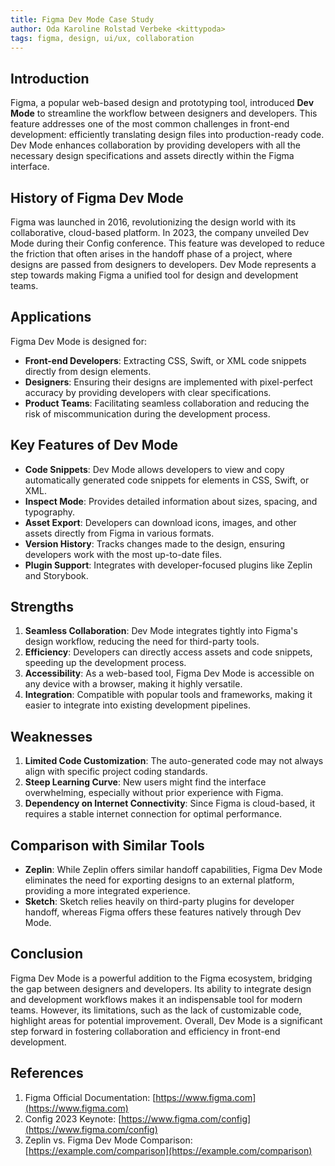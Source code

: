 ```yaml
---
title: Figma Dev Mode Case Study
author: Oda Karoline Rolstad Verbeke <kittypoda>
tags: figma, design, ui/ux, collaboration
---
```


## Introduction
Figma, a popular web-based design and prototyping tool, introduced **Dev Mode** to streamline the workflow between designers and developers. This feature addresses one of the most common challenges in front-end development: efficiently translating design files into production-ready code. Dev Mode enhances collaboration by providing developers with all the necessary design specifications and assets directly within the Figma interface.

## History of Figma Dev Mode
Figma was launched in 2016, revolutionizing the design world with its collaborative, cloud-based platform. In 2023, the company unveiled Dev Mode during their Config conference. This feature was developed to reduce the friction that often arises in the handoff phase of a project, where designs are passed from designers to developers. Dev Mode represents a step towards making Figma a unified tool for design and development teams.

## Applications
Figma Dev Mode is designed for:

- **Front-end Developers**: Extracting CSS, Swift, or XML code snippets directly from design elements.
- **Designers**: Ensuring their designs are implemented with pixel-perfect accuracy by providing developers with clear specifications.
- **Product Teams**: Facilitating seamless collaboration and reducing the risk of miscommunication during the development process.

## Key Features of Dev Mode
- **Code Snippets**: Dev Mode allows developers to view and copy automatically generated code snippets for elements in CSS, Swift, or XML.
- **Inspect Mode**: Provides detailed information about sizes, spacing, and typography.
- **Asset Export**: Developers can download icons, images, and other assets directly from Figma in various formats.
- **Version History**: Tracks changes made to the design, ensuring developers work with the most up-to-date files.
- **Plugin Support**: Integrates with developer-focused plugins like Zeplin and Storybook.

## Strengths
1. **Seamless Collaboration**: Dev Mode integrates tightly into Figma's design workflow, reducing the need for third-party tools.
2. **Efficiency**: Developers can directly access assets and code snippets, speeding up the development process.
3. **Accessibility**: As a web-based tool, Figma Dev Mode is accessible on any device with a browser, making it highly versatile.
4. **Integration**: Compatible with popular tools and frameworks, making it easier to integrate into existing development pipelines.

## Weaknesses
1. **Limited Code Customization**: The auto-generated code may not always align with specific project coding standards.
2. **Steep Learning Curve**: New users might find the interface overwhelming, especially without prior experience with Figma.
3. **Dependency on Internet Connectivity**: Since Figma is cloud-based, it requires a stable internet connection for optimal performance.

## Comparison with Similar Tools
- **Zeplin**: While Zeplin offers similar handoff capabilities, Figma Dev Mode eliminates the need for exporting designs to an external platform, providing a more integrated experience.
- **Sketch**: Sketch relies heavily on third-party plugins for developer handoff, whereas Figma offers these features natively through Dev Mode.

## Conclusion
Figma Dev Mode is a powerful addition to the Figma ecosystem, bridging the gap between designers and developers. Its ability to integrate design and development workflows makes it an indispensable tool for modern teams. However, its limitations, such as the lack of customizable code, highlight areas for potential improvement. Overall, Dev Mode is a significant step forward in fostering collaboration and efficiency in front-end development.

## References
1. Figma Official Documentation: [https://www.figma.com](https://www.figma.com)
2. Config 2023 Keynote: [https://www.figma.com/config](https://www.figma.com/config)
3. Zeplin vs. Figma Dev Mode Comparison: [https://example.com/comparison](https://example.com/comparison)


